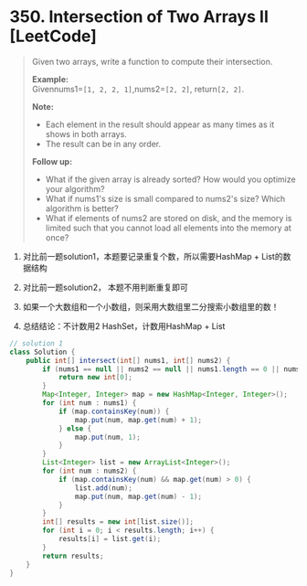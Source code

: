 # 350. Intersection of Two Arrays II \[LeetCode\]

> Given two arrays, write a function to compute their intersection.
>
> **Example:**  
> Givennums1=`[1, 2, 2, 1]`,nums2=`[2, 2]`, return`[2, 2]`.
>
> **Note:**
>
> * Each element in the result should appear as many times as it shows in both arrays.
> * The result can be in any order.
>
> **Follow up:**
>
> * What if the given array is already sorted? How would you optimize your algorithm?
> * What if nums1's size is small compared to nums2's size? Which algorithm is better?
> * What if elements of nums2 are stored on disk, and the memory is limited such that you cannot load all elements into the memory at once?

1. 对比前一题solution1，本题要记录重复个数，所以需要HashMap + List的数据结构
2. 对比前一题solution2， 本题不用判断重复即可

3. 如果一个大数组和一个小数组，则采用大数组里二分搜索小数组里的数！

4. 总结结论：不计数用2 HashSet，计数用HashMap + List

```java
// solution 1
class Solution {
    public int[] intersect(int[] nums1, int[] nums2) {
        if (nums1 == null || nums2 == null || nums1.length == 0 || nums2.length == 0) {
            return new int[0];
        }
        Map<Integer, Integer> map = new HashMap<Integer, Integer>();
        for (int num : nums1) {
            if (map.containsKey(num)) {
                map.put(num, map.get(num) + 1);
            } else {
                map.put(num, 1);
            }
        }
        List<Integer> list = new ArrayList<Integer>();
        for (int num : nums2) {
            if (map.containsKey(num) && map.get(num) > 0) {
                list.add(num);
                map.put(num, map.get(num) - 1);
            }
        }
        int[] results = new int[list.size()];
        for (int i = 0; i < results.length; i++) {
            results[i] = list.get(i);
        }
        return results;
    }
}
```



